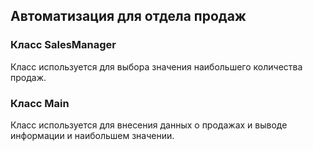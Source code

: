 ## Автоматизация для отдела продаж

### Класс SalesManager

Класс используется для выбора значения наибольшего количества продаж.

### Класс Main

Класс используется для внесения данных о продажах и выводе информации и наибольшем значении.